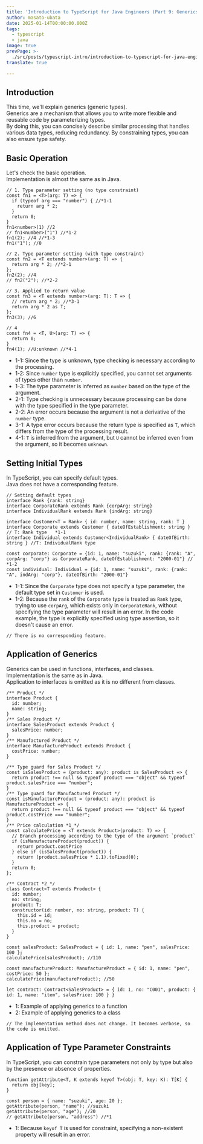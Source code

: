 ```yaml
---
title: 'Introduction to TypeScript for Java Engineers (Part 9: Generics)'
author: masato-ubata
date: 2025-01-14T00:00:00.000Z
tags:
  - typescript
  - java
image: true
prevPage: >-
  ./src/posts/typescript-intro/introduction-to-typescript-for-java-engineer_object.md
translate: true

---
```


## Introduction

This time, we'll explain generics (generic types).  
Generics are a mechanism that allows you to write more flexible and reusable code by parameterizing types.  
By doing this, you can concisely describe similar processing that handles various data types, reducing redundancy. By constraining types, you can also ensure type safety.  

## Basic Operation

Let's check the basic operation.  
Implementation is almost the same as in Java.  

```ts: TypeScript
// 1. Type parameter setting (no type constraint)
const fn1 = <T>(arg: T) => {
  if (typeof arg === "number") { //*1-1
    return arg * 2;
  }
  return 0;
}
fn1<number>(1) //2
// fn1<number>("1") //*1-2
fn1(2); //4 //*1-3
fn1("1"); //0

// 2. Type parameter setting (with type constraint)
const fn2 = <T extends number>(arg: T) => {
  return arg * 2; //*2-1
};
fn2(2); //4
// fn2("2"); //*2-2

// 3. Applied to return value
const fn3 = <T extends number>(arg: T): T => {
  // return arg * 2; //*3-1
  return arg * 2 as T;
};
fn3(3); //6

// 4
const fn4 = <T, U>(arg: T) => {
  return 0;
}
fn4(1); //U:unknown //*4-1
```
* 1-1: Since the type is unknown, type checking is necessary according to the processing.
* 1-2: Since `number` type is explicitly specified, you cannot set arguments of types other than `number`.
* 1-3: The type parameter is inferred as `number` based on the type of the argument.
* 2-1: Type checking is unnecessary because processing can be done with the type specified in the type parameter.
* 2-2: An error occurs because the argument is not a derivative of the `number` type.
* 3-1: A type error occurs because the return type is specified as `T`, which differs from the type of the processing result.
* 4-1: `T` is inferred from the argument, but `U` cannot be inferred even from the argument, so it becomes `unknown`.

## Setting Initial Types

In TypeScript, you can specify default types.  
Java does not have a corresponding feature.  

```ts: TypeScript
// Setting default types
interface Rank {rank: string}
interface CorporateRank extends Rank {corpArg: string}
interface IndividualRank extends Rank {indArg: string}

interface Customer<T = Rank> { id: number, name: string, rank: T }
interface Corporate extends Customer { dateOfEstablishment: string } // T: Rank type   *1-1
interface Individual extends Customer<IndividualRank> { dateOfBirth: string } //T: IndividualRank type

const corporate: Corporate = {id: 1, name: "suzuki", rank: {rank: "A", corpArg: "corp"} as CorporateRank, dateOfEstablishment: "2000-01"} // *1-2
const individual: Individual = {id: 1, name: "suzuki", rank: {rank: "A", indArg: "corp"}, dateOfBirth: "2000-01"}
```
* 1-1: Since the `Corporate` type does not specify a type parameter, the default type set in `Customer` is used.
* 1-2: Because the `rank` of the `Corporate` type is treated as `Rank` type, trying to use `corpArg`, which exists only in `CorporateRank`, without specifying the type parameter will result in an error. In the code example, the type is explicitly specified using type assertion, so it doesn't cause an error.

```java: How does it work in Java?
// There is no corresponding feature.
```

## Application of Generics

Generics can be used in functions, interfaces, and classes.  
Implementation is the same as in Java.  
Application to interfaces is omitted as it is no different from classes.

```ts: TypeScript
/** Product */
interface Product {
  id: number;
  name: string;
}
/** Sales Product */
interface SalesProduct extends Product {
  salesPrice: number;
}
/** Manufactured Product */
interface ManufactureProduct extends Product {
  costPrice: number;
}

/** Type guard for Sales Product */
const isSalesProduct = (product: any): product is SalesProduct => {
  return product !== null && typeof product === "object" && typeof product.salesPrice === "number";
}
/** Type guard for Manufactured Product */
const isManufactureProduct = (product: any): product is ManufactureProduct => {
  return product !== null && typeof product === "object" && typeof product.costPrice === "number";
}
/** Price calculation *1 */
const calculatePrice = <T extends Product>(product: T) => {
  // Branch processing according to the type of the argument `product`
  if (isManufactureProduct(product)) {
    return product.costPrice
  } else if (isSalesProduct(product)) {
    return (product.salesPrice * 1.1).toFixed(0);
  }
  return 0;
};

/** Contract *2 */
class Contract<T extends Product> {
  id: number;
  no: string;
  product: T;
  constructor(id: number, no: string, product: T) {
    this.id = id;
    this.no = no;
    this.product = product;
  }
}

const salesProduct: SalesProduct = { id: 1, name: "pen", salesPrice: 100 };
calculatePrice(salesProduct); //110

const manufactureProduct: ManufactureProduct = { id: 1, name: "pen", costPrice: 50 };
calculatePrice(manufactureProduct); //50

let contract: Contract<SalesProduct> = { id: 1, no: "C001", product: { id: 1, name: "item", salesPrice: 100 } }
```
* 1: Example of applying generics to a function
* 2: Example of applying generics to a class

```java: How does it work in Java?
// The implementation method does not change. It becomes verbose, so the code is omitted.
```

## Application of Type Parameter Constraints

In TypeScript, you can constrain type parameters not only by type but also by the presence or absence of properties.

```ts: TypeScript
function getAttribute<T, K extends keyof T>(obj: T, key: K): T[K] {
  return obj[key];
}

const person = { name: "suzuki", age: 20 };
getAttribute(person, "name"); //suzuki
getAttribute(person, "age"); //20
// getAttribute(person, "address") //*1
```
* 1: Because `keyof T` is used for constraint, specifying a non-existent property will result in an error.
